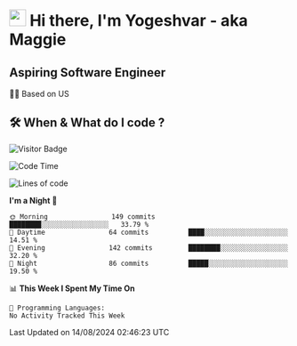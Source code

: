 <h1><img src="https://emojis.slackmojis.com/emojis/images/1531849430/4246/blob-sunglasses.gif?1531849430" width="30"/> Hi there, I'm Yogeshvar - aka Maggie</h1>

## Aspiring Software Engineer
🏂🏻  Based on US 

## 🛠 When & What do I code ?  

![Visitor Badge](https://visitor-badge.feriirawann.repl.co?username=yogeshvar&repo=yogeshvar&label=Visitors&style=plastic&color=%23457BFF&contentType=svg)

<!--START_SECTION:waka-->
![Code Time](http://img.shields.io/badge/Code%20Time-2%2C919%20hrs%2051%20mins-blue)

![Lines of code](https://img.shields.io/badge/From%20Hello%20World%20I%27ve%20Written-496.8%20thousand%20lines%20of%20code-blue)

**I'm a Night 🦉** 

```text
🌞 Morning                149 commits         ████████░░░░░░░░░░░░░░░░░   33.79 % 
🌆 Daytime                64 commits          ████░░░░░░░░░░░░░░░░░░░░░   14.51 % 
🌃 Evening                142 commits         ████████░░░░░░░░░░░░░░░░░   32.20 % 
🌙 Night                  86 commits          █████░░░░░░░░░░░░░░░░░░░░   19.50 % 
```


📊 **This Week I Spent My Time On** 

```text
💬 Programming Languages: 
No Activity Tracked This Week
```


 Last Updated on 14/08/2024 02:46:23 UTC
<!--END_SECTION:waka-->
